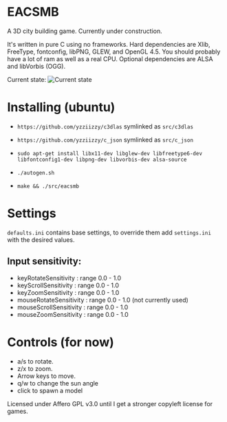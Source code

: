 # EACSMB
A 3D city building game. Currently under construction.


It's written in pure C using no frameworks. Hard dependencies are Xlib, FreeType, fontconfig, libPNG, GLEW, and OpenGL 4.5. You should probably have a lot of ram as well as a real CPU.
Optional dependencies are ALSA and libVorbis (OGG).

Current state:
![Current state](http://i.imgur.com/KCIkUAs.png)


# Installing (ubuntu)

* `https://github.com/yzziizzy/c3dlas` symlinked as `src/c3dlas`
* `https://github.com/yzziizzy/c_json` symlinked as `src/c_json`

* `sudo apt-get install libx11-dev libglew-dev libfreetype6-dev libfontconfig1-dev libpng-dev libvorbis-dev alsa-source`

* `./autogen.sh`
* `make && ./src/eacsmb`


# Settings

`defaults.ini` contains base settings, to override them add `settings.ini` with
the desired values.

## Input sensitivity:

* keyRotateSensitivity   : range 0.0 - 1.0
* keyScrollSensitivity   : range 0.0 - 1.0
* keyZoomSensitivity     : range 0.0 - 1.0
* mouseRotateSensitivity : range 0.0 - 1.0 (not currently used)
* mouseScrollSensitivity : range 0.0 - 1.0
* mouseZoomSensitivity   : range 0.0 - 1.0


# Controls (for now)

* a/s to rotate.
* z/x to zoom.
* Arrow keys to move.
* q/w to change the sun angle
* click to spawn a model

Licensed under Affero GPL v3.0 until I get a stronger copyleft license for games.


